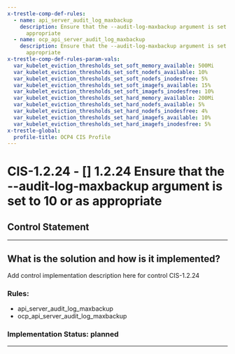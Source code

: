 ```yaml
---
x-trestle-comp-def-rules:
  - name: api_server_audit_log_maxbackup
    description: Ensure that the --audit-log-maxbackup argument is set to 10 or as
      appropriate
  - name: ocp_api_server_audit_log_maxbackup
    description: Ensure that the --audit-log-maxbackup argument is set to 10 or as
      appropriate
x-trestle-comp-def-rules-param-vals:
  var_kubelet_eviction_thresholds_set_soft_memory_available: 500Mi
  var_kubelet_eviction_thresholds_set_soft_nodefs_available: 10%
  var_kubelet_eviction_thresholds_set_soft_nodefs_inodesfree: 5%
  var_kubelet_eviction_thresholds_set_soft_imagefs_available: 15%
  var_kubelet_eviction_thresholds_set_soft_imagefs_inodesfree: 10%
  var_kubelet_eviction_thresholds_set_hard_memory_available: 200Mi
  var_kubelet_eviction_thresholds_set_hard_nodefs_available: 5%
  var_kubelet_eviction_thresholds_set_hard_nodefs_inodesfree: 4%
  var_kubelet_eviction_thresholds_set_hard_imagefs_available: 10%
  var_kubelet_eviction_thresholds_set_hard_imagefs_inodesfree: 5%
x-trestle-global:
  profile-title: OCP4 CIS Profile
---
```


# CIS-1.2.24 - \[\] 1.2.24 Ensure that the --audit-log-maxbackup argument is set to 10 or as appropriate

## Control Statement

______________________________________________________________________

## What is the solution and how is it implemented?

<!-- For implementation status enter one of: implemented, partial, planned, alternative, not-applicable -->

<!-- Note that the list of rules under ### Rules: is read-only and changes will not be captured after assembly to JSON -->

Add control implementation description here for control CIS-1.2.24

### Rules:

  - api_server_audit_log_maxbackup
  - ocp_api_server_audit_log_maxbackup

### Implementation Status: planned

______________________________________________________________________
